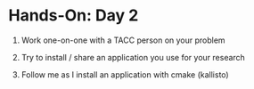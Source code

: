 # Hands-On: Day 2

1) Work one-on-one with a TACC person on your problem

2) Try to install / share an application you use for your research

3) Follow me as I install an application with cmake (kallisto)

